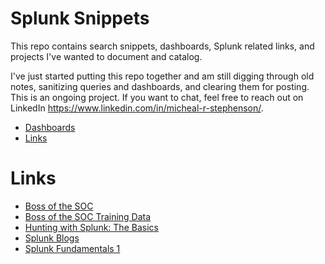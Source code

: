 # Splunk Snippets

This repo contains search snippets, dashboards, Splunk related links, and projects I've wanted to document and catalog. 

I've just started putting this repo together and am still digging through old notes, sanitizing queries and dashboards, and clearing them for posting. This is an ongoing project. If you want to chat, feel free to reach out on LinkedIn <https://www.linkedin.com/in/micheal-r-stephenson/>. 



- [Dashboards](./Dashboards.md)
- [Links](#links)


# Links 

- [Boss of the SOC](https://www.splunk.com/en_us/blog/security/what-you-need-to-know-about-boss-of-the-soc.html)
- [Boss of the SOC Training Data](https://cyberdefenders.org/search/labs/?q=boss+of+the+soc)
- [Hunting with Splunk: The Basics](https://www.splunk.com/en_us/blog/security/hunting-with-splunk-the-basics.html)
- [Splunk Blogs](https://www.splunk.com/en_us/blog/security.html)
- [Splunk Fundamentals 1](https://www.splunk.com/en_us/training/free-courses/splunk-fundamentals-1.html)

  
